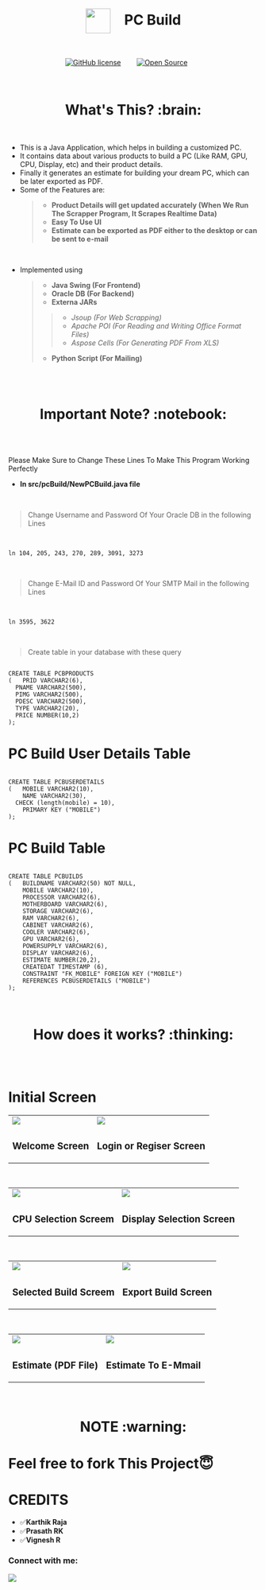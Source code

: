 <h1 align="center"><img align="center" src="https://user-images.githubusercontent.com/64122408/101913604-335bb900-3be9-11eb-95e2-7b3ff01fb555.png" height=50px width=50px>&emsp;PC Build</h1>
<br/>

<div align="center">

[![GitHub license](https://img.shields.io/github/license/Naereen/StrapDown.js.svg)](https://github.com/mr-anonymous-official/PC-Build/blob/master/LICENSE)&emsp;&emsp;
[![Open Source](https://badges.frapsoft.com/os/v1/open-source.svg?v=103)](https://opensource.org/)&emsp;&emsp;

</div>
<br/>

<h1 align="center"><b>What's This? :brain:</b></h1>
<br/>

* This is a Java Application, which helps in building a customized PC.
* It contains data about various products to build a PC (Like RAM, GPU, CPU, Display, etc) and their product details.
* Finally it generates an estimate for building your dream PC, which can be later exported as PDF.
* Some of the Features are:
  > * **Product Details will get updated accurately (When We Run The Scrapper Program, It Scrapes Realtime Data)**
  > * **Easy To Use UI**
  > * **Estimate can be exported as PDF either to the desktop or can be sent to e-mail**
<br/>

* Implemented using
  > * **Java Swing (For Frontend)**
  > * **Oracle DB (For Backend)**
  > * **Externa JARs**
  > > * *Jsoup (For Web Scrapping)*
  > > * *Apache POI (For Reading and Writing Office Format Files)*
  > > * *Aspose Cells (For Generating PDF From XLS)*
  > * **Python Script (For Mailing)**
<br/>

<br/>

<h1 align="center"><b>Important Note? :notebook:</b></h1>

<br/>
<br/>

Please Make Sure to Change These Lines To Make This Program Working Perfectly

* **In src/pcBuild/NewPCBuild.java file**
<br/>

> Change Username and Password Of Your Oracle DB in the following Lines
<br/>

```
ln 104, 205, 243, 270, 289, 3091, 3273
```
<br/>

> Change E-Mail ID and Password Of Your SMTP Mail in the following Lines
<br/>

```
ln 3595, 3622
```
<br/>

> Create table in your database with these query
```

CREATE TABLE PCBPRODUCTS
(	PRID VARCHAR2(6), 
  PNAME VARCHAR2(500),
  PIMG VARCHAR2(500), 
  PDESC VARCHAR2(500), 
  TYPE VARCHAR2(20), 
  PRICE NUMBER(10,2)
);
```
# PC Build User Details Table

```

CREATE TABLE PCBUSERDETAILS
(	MOBILE VARCHAR2(10), 
	NAME VARCHAR2(30), 
  CHECK (length(mobile) = 10), 
	PRIMARY KEY ("MOBILE")
);

```

# PC Build Table

```

CREATE TABLE PCBUILDS
(	BUILDNAME VARCHAR2(50) NOT NULL, 
	MOBILE VARCHAR2(10), 
	PROCESSOR VARCHAR2(6), 
	MOTHERBOARD VARCHAR2(6), 
	STORAGE VARCHAR2(6), 
	RAM VARCHAR2(6), 
	CABINET VARCHAR2(6), 
	COOLER VARCHAR2(6), 
	GPU VARCHAR2(6), 
	POWERSUPPLY VARCHAR2(6), 
	DISPLAY VARCHAR2(6), 
	ESTIMATE NUMBER(20,2), 
	CREATEDAT TIMESTAMP (6), 
	CONSTRAINT "FK_MOBILE" FOREIGN KEY ("MOBILE")
	REFERENCES PCBUSERDETAILS ("MOBILE")
);

```
<br/>
<h1 align="center"><b>How does it works? :thinking:</b></h1>

<br/>
<br/>

# Initial Screen

<table>
<tr>
<td><img src="https://user-images.githubusercontent.com/64122408/118637206-2a53c100-b7f3-11eb-8ac1-9fc9d2fcf9f7.png"/></td>
<td><img src="https://user-images.githubusercontent.com/64122408/118637447-70a92000-b7f3-11eb-8038-7245fb4e5193.png"/></td>
</tr>
<tr>
  <td><h3>Welcome Screen</h3></td>
  <td><h3>Login or Regiser Screen</h3></td>
</tr>
</table>
<br/>

<table>
<tr>
<td><img src="https://user-images.githubusercontent.com/64122408/118637701-ba920600-b7f3-11eb-8d0e-dec7a603afb6.png"/></td>
<td><img src="https://user-images.githubusercontent.com/64122408/118637837-d72e3e00-b7f3-11eb-998e-c4f767387dff.png"/></td>
</tr>
<tr>
  <td><h3>CPU Selection Screem</h3></td>
  <td><h3>Display Selection Screen</h3></td>
</tr>
</table>
<br/>

<table>
<tr>
<td><img src="https://user-images.githubusercontent.com/64122408/118638117-21afba80-b7f4-11eb-8822-85d747943554.png"/></td>
<td><img src="https://user-images.githubusercontent.com/64122408/118638321-59b6fd80-b7f4-11eb-8233-4f216ea7b6ea.png"/></td>
</tr>
<tr>
  <td><h3>Selected Build Screem</h3></td>
  <td><h3>Export Build Screen</h3></td>
</tr>
</table>
<br/>

<table>
<tr>
<td><img src="https://user-images.githubusercontent.com/64122408/118638517-8ec35000-b7f4-11eb-9989-86ec65b59e6d.png"/></td>
<td><img src="https://user-images.githubusercontent.com/64122408/118638995-0db88880-b7f5-11eb-8473-c685c7ffae69.png"/></td>
</tr>
<tr>
  <td><h3>Estimate (PDF File)</h3></td>
  <td><h3>Estimate To E-Mmail</h3></td>
</tr>
</table>
<br/>

<h1 align="center"><b>NOTE :warning:</b></h1>


# Feel free to fork This Project😇


# CREDITS  
* :white_check_mark:**Karthik Raja**
* :white_check_mark:**Prasath RK**
* :white_check_mark:**Vignesh R**

<p align="left">  
<h3 align="left">Connect with me:</h3>  
<a href="https://instagram.com/vignesh_r_" target="blank"><img align="center" src="https://img.icons8.com/doodle/50/000000/instagram-new.png"/></a>  
</p>  
